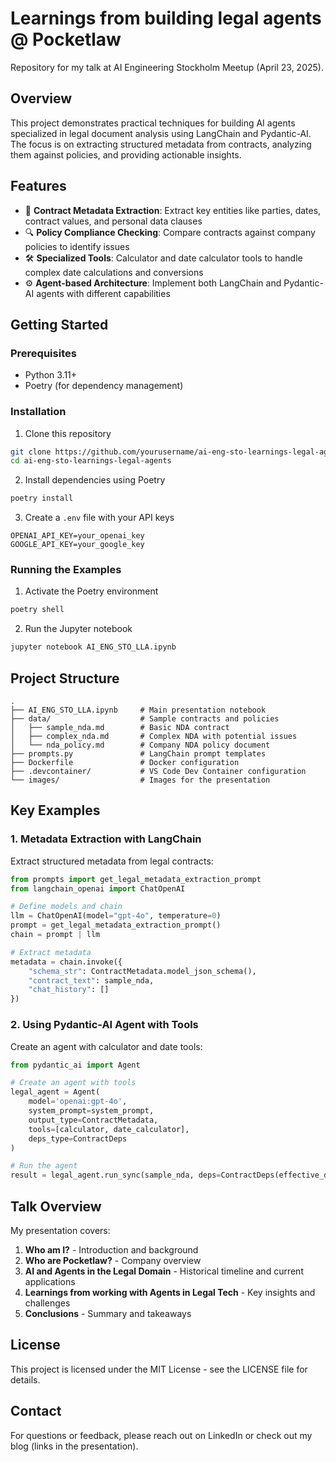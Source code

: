 # Learnings from building legal agents @ Pocketlaw

Repository for my talk at AI Engineering Stockholm Meetup (April 23, 2025).

## Overview

This project demonstrates practical techniques for building AI agents specialized in legal document analysis using LangChain and Pydantic-AI. The focus is on extracting structured metadata from contracts, analyzing them against policies, and providing actionable insights.

## Features

- 📄 **Contract Metadata Extraction**: Extract key entities like parties, dates, contract values, and personal data clauses
- 🔍 **Policy Compliance Checking**: Compare contracts against company policies to identify issues
- 🛠️ **Specialized Tools**: Calculator and date calculator tools to handle complex date calculations and conversions
- ⚙️ **Agent-based Architecture**: Implement both LangChain and Pydantic-AI agents with different capabilities

## Getting Started

### Prerequisites

- Python 3.11+
- Poetry (for dependency management)

### Installation

1. Clone this repository
```bash
git clone https://github.com/yourusername/ai-eng-sto-learnings-legal-agents.git
cd ai-eng-sto-learnings-legal-agents
```

2. Install dependencies using Poetry
```bash
poetry install
```

3. Create a `.env` file with your API keys
```
OPENAI_API_KEY=your_openai_key
GOOGLE_API_KEY=your_google_key
```

### Running the Examples

1. Activate the Poetry environment
```bash
poetry shell
```

2. Run the Jupyter notebook
```bash
jupyter notebook AI_ENG_STO_LLA.ipynb
```

## Project Structure

```
.
├── AI_ENG_STO_LLA.ipynb     # Main presentation notebook
├── data/                    # Sample contracts and policies
│   ├── sample_nda.md        # Basic NDA contract
│   ├── complex_nda.md       # Complex NDA with potential issues
│   └── nda_policy.md        # Company NDA policy document
├── prompts.py               # LangChain prompt templates
├── Dockerfile               # Docker configuration
├── .devcontainer/           # VS Code Dev Container configuration
└── images/                  # Images for the presentation
```

## Key Examples

### 1. Metadata Extraction with LangChain

Extract structured metadata from legal contracts:

```python
from prompts import get_legal_metadata_extraction_prompt
from langchain_openai import ChatOpenAI

# Define models and chain
llm = ChatOpenAI(model="gpt-4o", temperature=0)
prompt = get_legal_metadata_extraction_prompt()
chain = prompt | llm

# Extract metadata
metadata = chain.invoke({
    "schema_str": ContractMetadata.model_json_schema(),
    "contract_text": sample_nda, 
    "chat_history": []
})
```

### 2. Using Pydantic-AI Agent with Tools

Create an agent with calculator and date tools:

```python
from pydantic_ai import Agent

# Create an agent with tools
legal_agent = Agent(
    model='openai:gpt-4o',
    system_prompt=system_prompt,
    output_type=ContractMetadata,
    tools=[calculator, date_calculator],
    deps_type=ContractDeps
)

# Run the agent
result = legal_agent.run_sync(sample_nda, deps=ContractDeps(effective_date="2025-04-23"))
```

## Talk Overview

My presentation covers:

1. **Who am I?** - Introduction and background
2. **Who are Pocketlaw?** - Company overview
3. **AI and Agents in the Legal Domain** - Historical timeline and current applications
4. **Learnings from working with Agents in Legal Tech** - Key insights and challenges
5. **Conclusions** - Summary and takeaways

## License

This project is licensed under the MIT License - see the LICENSE file for details.

## Contact

For questions or feedback, please reach out on LinkedIn or check out my blog (links in the presentation).